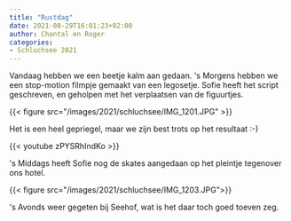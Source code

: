 ```yaml
---
title: "Rustdag"
date: 2021-08-29T16:01:23+02:00
author: Chantal en Roger
categories:
- Schluchsee 2021
---
```


Vandaag hebben we een beetje kalm aan gedaan. 's Morgens hebben we een stop-motion filmpje gemaakt van een legosetje. Sofie heeft het script geschreven, en geholpen met het verplaatsen van de figuurtjes. 

{{< figure src="/images/2021/schluchsee/IMG_1201.JPG" >}}

Het is een heel gepriegel, maar we zijn best trots op het resultaat :-)

{{< youtube zPYSRhIndKo >}}

's Middags heeft Sofie nog de skates aangedaan op het pleintje tegenover ons hotel.

{{< figure src="/images/2021/schluchsee/IMG_1203.JPG">}}

's Avonds weer gegeten bij Seehof, wat is het daar toch goed toeven zeg.